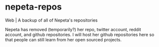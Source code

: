 # nepeta-repos
Web | A backup of all of Nepeta's repositories


Nepeta has removed (temporarily?) her repo, twitter account, reddit account, and github repositories. I will host her github repositories here so that people can still learn from her open sourced projects.